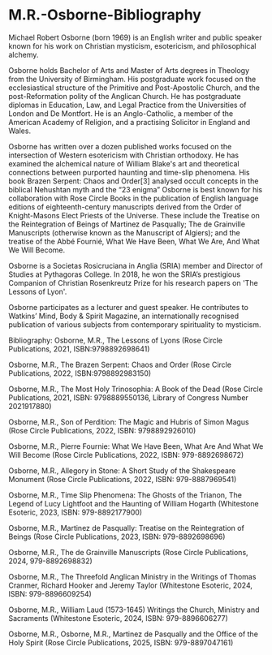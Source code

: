 # M.R.-Osborne-Bibliography

Michael Robert Osborne (born 1969) is an English writer and public speaker known for his work on Christian mysticism, esotericism, and philosophical alchemy.

Osborne holds Bachelor of Arts and Master of Arts degrees in Theology from the University of Birmingham. His postgraduate work focused on the ecclesiastical structure of the Primitive and Post-Apostolic Church, and the post-Reformation polity of the Anglican Church. He has postgraduate diplomas in Education, Law, and Legal Practice from the Universities of London and De Montfort. He is an Anglo-Catholic, a member of the American Academy of Religion, and a practising Solicitor in England and Wales.

Osborne has written over a dozen published works focused on the intersection of Western esotericism with Christian orthodoxy. He has examined the alchemical nature of William Blake's art and theoretical connections between purported haunting and time-slip phenomena. His book Brazen Serpent: Chaos and Order[3] analysed occult concepts in the biblical Nehushtan myth and the “23 enigma”
Osborne is best known for his collaboration with Rose Circle Books in the publication of English language editions of eighteenth-century manuscripts derived from the Order of Knight-Masons Elect Priests of the Universe. These include the Treatise on the Reintegration of Beings of Martinez de Pasqually; The de Grainville Manuscripts (otherwise known as the Manuscript of Algiers); and the treatise of the Abbé Fournié, What We Have Been, What We Are, And What We Will Become. 

Osborne is a Societas Rosicruciana in Anglia (SRIA) member and Director of Studies at Pythagoras College. In 2018, he won the SRIA’s prestigious Companion of Christian Rosenkreutz Prize for his research papers on 'The Lessons of Lyon'.

Osborne participates as a lecturer and guest speaker. He contributes to Watkins’ Mind, Body & Spirit Magazine, an internationally recognised publication of various subjects from contemporary spirituality to mysticism.

Bibliography:
Osborne, M.R., The Lessons of Lyons (Rose Circle Publications, 2021, ISBN:9798892698641)

Osborne, M.R., The Brazen Serpent: Chaos and Order (Rose Circle Publications, 2022, ISBN:9798892983150)

Osborne, M.R., The Most Holy Trinosophia: A Book of the Dead (Rose Circle Publications, 2021, ISBN: 9798889550136, Library of Congress Number 2021917880)

Osborne, M.R., Son of Perdition: The Magic and Hubris of Simon Magus (Rose Circle Publications, 2022, ISBN: 9798892926010)

Osborne, M.R., Pierre Fournie: What We Have Been, What Are And What We Will Become (Rose Circle Publications, 2022, ISBN: 979-8892698672)

Osborne, M.R., Allegory in Stone: A Short Study of the Shakespeare Monument (Rose Circle Publications, 2022, ISBN: 979-8887969541)

Osborne, M.R., Time Slip Phenomena: The Ghosts of the Trianon, The Legend of Lucy Lightfoot and the Haunting of William Hogarth (Whitestone Esoteric, 2023, ISBN: 979-8892177900)

Osborne, M.R., Martinez de Pasqually: Treatise on the Reintegration of Beings (Rose Circle Publications, 2023, ISBN: 979-8892698696)

Osborne, M.R., The de Grainville Manuscripts (Rose Circle Publications, 2024, 979-8892698832)

Osborne, M.R., The Threefold Anglican Ministry in the Writings of Thomas Cranmer, Richard Hooker and Jeremy Taylor (Whitestone Esoteric, 2024, ISBN: 979-8896609254)

Osborne, M.R., William Laud (1573-1645) Writings the Church, Ministry and Sacraments (Whitestone Esoteric, 2024, ISBN: 979-8896606277)

Osborne, M.R., Osborne, M.R., Martinez de Pasqually and the Office of the Holy Spirit (Rose Circle Publications, 2025, ISBN: 979-8897047161)
